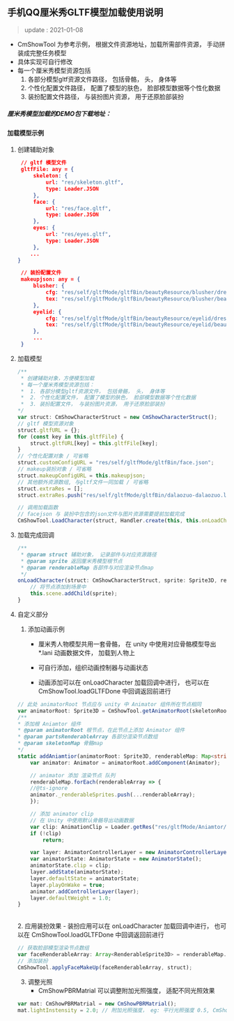 ## 手机QQ厘米秀GLTF模型加载使用说明  

> update : 2021-01-08

- CmShowTool 为参考示例， 根据文件资源地址，加载所需部件资源， 手动拼装成完整任务模型
- 具体实现可自行修改
- 每一个厘米秀模型资源包括
    1. 各部分模型gltf资源文件路径， 包括骨骼， 头， 身体等
    2. 个性化配置文件路径， 配置了模型的肤色， 脸部模型数据等个性化数据
    3. 装扮配置文件路径， 与装扮图片资源， 用于还原脸部装扮



##### 厘米秀模型加载的DEMO包下载地址：





#### 加载模型示例

1. 创建辅助对象
    ```json
     // gltf 模型文件
     gltfFile: any = {
         skeleton: {
             url: "res/skeleton.gltf",
             type: Loader.JSON
         },
         face: {
             url: "res/face.gltf",
             type: Loader.JSON
         },
         eyes: {
             url: "res/eyes.gltf",
             type: Loader.JSON
         },
		...
	}

     // 装扮配置文件
     makeupjson: any = {
         blusher: {
             cfg: "res/self/gltfMode/gltfBin/beautyResource/blusher/dress.json",
             tex: "res/self/gltfMode/gltfBin/beautyResource/blusher/beauty.png"
         },
         eyelid: {
             cfg: "res/self/gltfMode/gltfBin/beautyResource/eyelid/dress.json",
             tex: "res/self/gltfMode/gltfBin/beautyResource/eyelid/beauty.png"
         },
         ...
     }
    ```
2. 加载模型  
    ```typescript
    /**
     * 创建辅助对象，方便模型加载
     * 每一个厘米秀模型资源包括：
     *  1. 各部分模型gltf资源文件， 包括骨骼， 头， 身体等
     *  2. 个性化配置文件， 配置了模型的肤色， 脸部模型数据等个性化数据
     *  3. 装扮配置文件， 与装扮图片资源， 用于还原脸部装扮
    */
    var struct: CmShowCharacterStruct = new CmShowCharacterStruct();
    // gltf 模型资源对象
    struct.gltfURL = {};
    for (const key in this.gltfFile) {
        struct.gltfURL[key] = this.gltfFile[key];
    }
    // 个性化配置对象 / 可省略
    struct.customConfigURL = "res/self/gltfMode/gltfBin/face.json";
    // makeup装扮对象 / 可省略
    struct.makeupConfigURL = this.makeupjson;
    // 其他额外资源数组, 与gltf文件一同加载 / 可省略
    struct.extraRes = [];
    struct.extraRes.push("res/self/gltfMode/gltfBin/dalaozuo-dalaozuo.lani");

    // 调用加载函数
    // facejson 与 装扮中包含的json文件与图片资源需要提前加载完成
	CmShowTool.LoadCharacter(struct, Handler.create(this, this.onLoadCharacter, [struct]));
    
    ```
3. 加载完成回调
    ```typescript
    /**
     * @param struct 辅助对象， 记录部件与对应资源路径
     * @param sprite 返回厘米秀模型根节点
     * @param renderableMap 各部件与对应渲染节点map
     */
    onLoadCharacter(struct: CmShowCharacterStruct, sprite: Sprite3D, renderableMap: Map<string, Array<RenderableSprite3D>>) {
        // 将节点添加到场景中
        this.scene.addChild(sprite);
    }
    ```
4. 自定义部分
    1. 添加动画示例

        - 厘米秀人物模型共用一套骨骼， 在 unity 中使用对应骨骼模型导出 *.lani 动画数据文件， 加载到人物上

        - 可自行添加，组织动画控制器与动画状态

        - 动画添加可以在 onLoadCharacter 加载回调中进行， 也可以在 CmShowTool.loadGLTFDone 中回调返回前进行

    ```typescript
    // 此处 animatorRoot 节点应与 unity 中 Animator 组件所在节点相同
    var animatorRoot: Sprite3D = CmShowTool.getAnimatorRoot(skeletonRoot, animatorRootName);
    /**
    * 添加根 Aniamtor 组件
    * @param animatorRoot 根节点，在此节点上添加 Animator 组件
    * @param partsRenderableArray 各部分渲染节点数组
    * @param skeletonMap 骨骼map
    */
    static addAniamtior(animatorRoot: Sprite3D, renderableMap: Map<string, Array<RenderableSprite3D>>, skeletonMap: Map<string, Sprite3D>) {
        var animator: Animator = animatorRoot.addComponent(Animator);
    
        // animator 添加 渲染节点 队列
        renderableMap.forEach(renderableArray => {
        //@ts-ignore
        animator._renderableSprites.push(...renderableArray);
        });
    
        // 添加 animator clip
        // 在 Unity 中使用默认骨骼导出动画数据
        var clip: AnimationClip = Loader.getRes("res/gltfMode/Aniamtor/dalaozuo-dalaozuo.lani");
        if (!clip)
        	return;
    
        var layer: AnimatorControllerLayer = new AnimatorControllerLayer("test");
        var animatorState: AnimatorState = new AnimatorState();
        animatorState.clip = clip;
        layer.addState(animatorState);
        layer.defaultState = animatorState;
        layer.playOnWake = true;
        animator.addControllerLayer(layer);
        layer.defaultWeight = 1.0;
    }
    ```


    ​    
    2. 应用装扮效果
        - 装扮应用可以在 onLoadCharacter 加载回调中进行， 也可以在 CmShowTool.loadGLTFDone 中回调返回前进行
    ```typescript
    // 获取脸部模型渲染节点数组
    var faceRenderableArray: Array<RenderableSprite3D> = renderableMap.get("face");
    // 添加装扮
    CmShowTool.applyFaceMakeUp(faceRenderableArray, struct);
    ```


    3. 调整光照
        - CmShowPBRMatrial 可以调整附加光照强度， 适配不同光照效果
    ```typescript
    var mat: CmShowPBRMatrial = new CmShowPBRMatrial();
    mat.lightInstensity = 2.0; // 附加光照强度， eg: 平行光照强度 0.5, CmShowPBRMatrial 附加光照强度 1.5， 材质实际光照强度 0.5 * 1.5 = 0.75
    ```